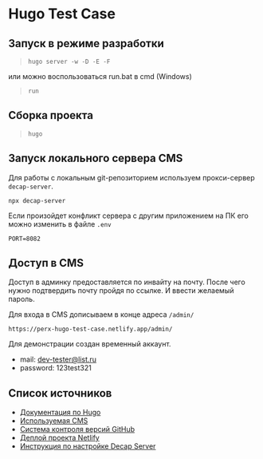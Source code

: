 # Hugo Test Case

## Запуск в режиме разработки

> `hugo server -w -D -E -F`

или можно воспользоваться run.bat в cmd (Windows)

> `run`

## Сборка проекта

> `hugo`

## Запуск локального сервера CMS

Для работы с локальным git-репозиторием используем прокси-сервер `decap-server`.

```
npx decap-server
```

Если произойдет конфликт сервера с другим приложением на ПК его можно изменить в файле `.env`

```
PORT=8082
```

## Доступ в CMS

Доступ в админку предоставляется по инвайту на почту. После чего нужно подтвердить почту пройдя по ссылке. И ввести желаемый пароль.

Для входа в CMS дописываем в конце адреса `/admin/`

```
https://perx-hugo-test-case.netlify.app/admin/
```

Для демонстрации создан временный аккаунт.

* mail: dev-tester@list.ru
* password: 123test321

## Список источников

* [Документация по Hugo](https://gohugo.io/)
* [Используемая CMS](https://decapcms.org/)
* [Система контроля версий GitHub](https://github.com/)
* [Деплой проекта Netlify](https://app.netlify.com/)
* [Инструкция по настройке Decap Server](https://decapcms.org/docs/working-with-a-local-git-repository/)
